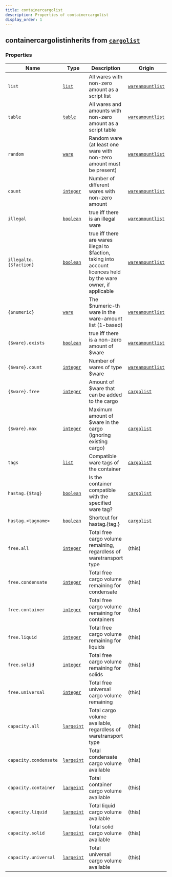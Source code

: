 ```yaml
---
title: containercargolist
description: Properties of containercargolist
display_order: 1
---
```


## containercargolistinherits from [`cargolist`](./cargolist.html)

### Properties

| Name | Type | Description | Origin |
|------|------|-------------|--------|
| `list` | [`list`](./list.html) | All wares with non-zero amount as a script list | [`wareamountlist`](./wareamountlist.html) |
| `table` | [`table`](./table.html) | All wares and amounts with non-zero amount as a script table | [`wareamountlist`](./wareamountlist.html) |
| `random` | [`ware`](./ware.html) | Random ware (at least one ware with non-zero amount must be present) | [`wareamountlist`](./wareamountlist.html) |
| `count` | [`integer`](./integer.html) | Number of different wares with non-zero amount | [`wareamountlist`](./wareamountlist.html) |
| `illegal` | [`boolean`](./boolean.html) | true iff there is an illegal ware | [`wareamountlist`](./wareamountlist.html) |
| `illegalto.{$faction}` | [`boolean`](./boolean.html) | true iff there are wares illegal to $faction, taking into account licences held by the ware owner, if applicable | [`wareamountlist`](./wareamountlist.html) |
| `{$numeric}` | [`ware`](./ware.html) | The $numeric-th ware in the ware-amount list (1-based) | [`wareamountlist`](./wareamountlist.html) |
| `{$ware}.exists` | [`boolean`](./boolean.html) | true iff there is a non-zero amount of $ware | [`wareamountlist`](./wareamountlist.html) |
| `{$ware}.count` | [`integer`](./integer.html) | Number of wares of type $ware | [`wareamountlist`](./wareamountlist.html) |
| `{$ware}.free` | [`integer`](./integer.html) | Amount of $ware that can be added to the cargo | [`cargolist`](./cargolist.html) |
| `{$ware}.max` | [`integer`](./integer.html) | Maximum amount of $ware in the cargo (ignoring existing cargo) | [`cargolist`](./cargolist.html) |
| `tags` | [`list`](./list.html) | Compatible ware tags of the container | [`cargolist`](./cargolist.html) |
| `hastag.{$tag}` | [`boolean`](./boolean.html) | Is the container compatible with the specified ware tag? | [`cargolist`](./cargolist.html) |
| `hastag.<tagname>` | [`boolean`](./boolean.html) | Shortcut for hastag.{tag.<tagname>} | [`cargolist`](./cargolist.html) |
| `free.all` | [`integer`](./integer.html) | Total free cargo volume remaining, regardless of waretransport type | (this) |
| `free.condensate` | [`integer`](./integer.html) | Total free cargo volume remaining for condensate | (this) |
| `free.container` | [`integer`](./integer.html) | Total free cargo volume remaining for containers | (this) |
| `free.liquid` | [`integer`](./integer.html) | Total free cargo volume remaining for liquids | (this) |
| `free.solid` | [`integer`](./integer.html) | Total free cargo volume remaining for solids | (this) |
| `free.universal` | [`integer`](./integer.html) | Total free universal cargo volume remaining | (this) |
| `capacity.all` | [`largeint`](./largeint.html) | Total cargo volume available, regardless of waretransport type | (this) |
| `capacity.condensate` | [`largeint`](./largeint.html) | Total condensate cargo volume available | (this) |
| `capacity.container` | [`largeint`](./largeint.html) | Total container cargo volume available | (this) |
| `capacity.liquid` | [`largeint`](./largeint.html) | Total liquid cargo volume available | (this) |
| `capacity.solid` | [`largeint`](./largeint.html) | Total solid cargo volume available | (this) |
| `capacity.universal` | [`largeint`](./largeint.html) | Total universal cargo volume available | (this) |

